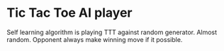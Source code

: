 # Tic Tac Toe AI player

Self learning algorithm is playing TTT against random generator. Almost random. Opponent always make winning move if it possible.
